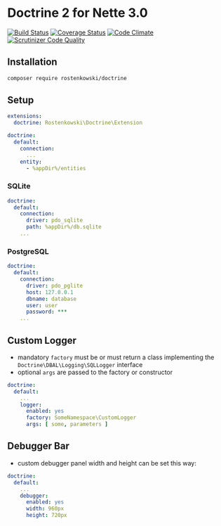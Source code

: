 # Doctrine 2 for Nette 3.0

[![Build Status](https://travis-ci.org/rostenkowski/doctrine.svg?branch=master)](https://travis-ci.org/rostenkowski/doctrine)
[![Coverage Status](https://coveralls.io/repos/github/rostenkowski/doctrine/badge.svg)](https://coveralls.io/github/rostenkowski/doctrine)
[![Code Climate](https://codeclimate.com/github/rostenkowski/doctrine/badges/gpa.svg)](https://codeclimate.com/github/rostenkowski/doctrine)
[![Scrutinizer Code Quality](https://scrutinizer-ci.com/g/rostenkowski/doctrine/badges/quality-score.png?b=master)](https://scrutinizer-ci.com/g/rostenkowski/doctrine/?branch=master)


## Installation

```bash
composer require rostenkowski/doctrine
```
## Setup

```yaml
extensions: 
  doctrine: Rostenkowski\Doctrine\Extension

doctrine:
  default:
    connection:
      ...
    entity: 
      - %appDir%/entities 
```
### SQLite   
```yaml
doctrine:
  default:
    connection:
      driver: pdo_sqlite 
      path: %appDir%/db.sqlite 
    ... 
```

### PostgreSQL 
```yaml
doctrine:
  default:
    connection:
      driver: pdo_pglite 
      host: 127.0.0.1  
      dbname: database
      user: user
      password: ***
    ...
```

## Custom Logger 

- mandatory `factory` must be or must return a class implementing the `Doctrine\DBAL\Logging\SQLLogger` interface
- optional `args` are passed to the factory or constructor

```yaml
doctrine:
  default:
    ...
    logger:
      enabled: yes
      factory: SomeNamespace\CustomLogger 
      args: [ some, parameters ]        
```
## Debugger Bar

- custom debugger panel width and height can be set this way: 

```yaml
doctrine:
  default:
    ...
    debugger:
      enabled: yes
      width: 960px
      height: 720px
```
